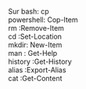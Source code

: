 Sur bash: cp  
powershell: Cop-Item  
rm :Remove-Item  
cd :Set-Location  
mkdir: New-Item  
man : Get-Help  
history :Get-History  
alias :Export-Alias  
cat :Get-Content  
